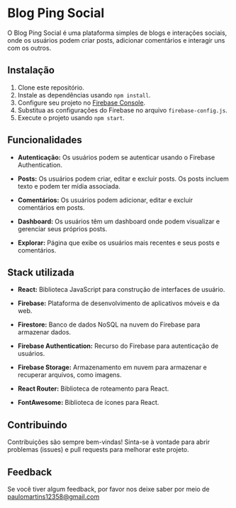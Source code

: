 # Blog Ping Social

O Blog Ping Social é uma plataforma simples de blogs e interações sociais, onde os usuários podem criar posts, adicionar comentários e interagir uns com os outros.


## Instalação

1. Clone este repositório.
2. Instale as dependências usando `npm install`.
3. Configure seu projeto no [Firebase Console](https://console.firebase.google.com/).
4. Substitua as configurações do Firebase no arquivo `firebase-config.js`.
5. Execute o projeto usando `npm start`.
    
## Funcionalidades

- **Autenticação:** Os usuários podem se autenticar usando o Firebase Authentication.

- **Posts:** Os usuários podem criar, editar e excluir posts. Os posts incluem texto e podem ter mídia associada.

- **Comentários:** Os usuários podem adicionar, editar e excluir comentários em posts.

- **Dashboard:** Os usuários têm um dashboard onde podem visualizar e gerenciar seus próprios posts.

- **Explorar:** Página que exibe os usuários mais recentes e seus posts e comentários.



## Stack utilizada

- **React:** Biblioteca JavaScript para construção de interfaces de usuário.
  
- **Firebase:** Plataforma de desenvolvimento de aplicativos móveis e da web.

- **Firestore:** Banco de dados NoSQL na nuvem do Firebase para armazenar dados.

- **Firebase Authentication:** Recurso do Firebase para autenticação de usuários.

- **Firebase Storage:** Armazenamento em nuvem para armazenar e recuperar arquivos, como imagens.

- **React Router:** Biblioteca de roteamento para React.

- **FontAwesome:** Biblioteca de ícones para React.


## Contribuindo

Contribuições são sempre bem-vindas!
Sinta-se à vontade para abrir problemas (issues) e pull requests para melhorar este projeto.

## Feedback

Se você tiver algum feedback, por favor nos deixe saber por meio de paulomartins12358@gmail.com


